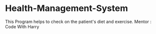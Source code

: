 # Health-Management-System
This Program helps to check on the patient's diet and exercise.
Mentor : Code With Harry
